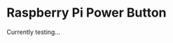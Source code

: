 # Raspberry Pi Power Button

Currently testing...
<!--
## Overview
The


## Table of Contents
- [Hardware](#hardware)


## Hardware
The 


## How It Works
In order to install the installation file, please install curl
sudo apt-get install curl

To Install: Please run the installation file
curl https://raw.githubusercontent.com/josephgalloway321/raspberry_pi_power_button/main/src/install.sh | bash

To Uninstall: Please run the uninstallation file
curl https://raw.githubusercontent.com/josephgalloway321/raspberry_pi_power_button/main/src/uninstall.sh | bash


## Debugging


## Tested OS
- Ubuntu Server 24.04 LTS (64-bit)

## Acknowledgments
The credit for all of the information in this project goes to the people who made the content in the resources section below. They were all excellent resources and guides for this project. I'm very grateful and could not have done it without their help.


## Resources
-->